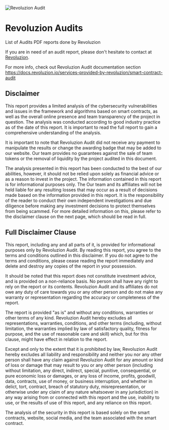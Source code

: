 ![Revoluzion Audit](https://revoluzion.io/Seal-Audit.png)

# Revoluzion Audits
List of Audits PDF reports done by Revoluzion<br/>

If you are in need of an audit report, please don't hesitate to contact at [Revoluzion](https://t.me/Zackrevoluzion77).

For more info, check out Revoluzion Audit documentation section<br/>
https://docs.revoluzion.io/services-provided-by-revoluzion/smart-contract-audit

## Disclaimer</br>
This report provides a limited analysis of the cybersecurity vulnerabilities and issues in the framework and algorithms based on smart contracts, as well as the overall online presence and team transparency of the project in question. The analysis was conducted according to good industry practice as of the date of this report. It is important to read the full report to gain a comprehensive understanding of the analysis.</br>

It is important to note that Revoluzion Audit did not receive any payment to manipulate the results or change the awarding badge that may be added to our website. Our team provides no guarantees against the sale of team tokens or the removal of liquidity by the project audited in this document.</br>

The analysis presented in this report has been conducted to the best of our abilities, however, it should not be relied upon solely as financial advice or as a reason to invest in the project. The information contained in this report is for informational purposes only. The Our team and its affiliates will not be held liable for any resulting losses that may occur as a result of decisions made based on the information provided in this report. It is the responsibility of the reader to conduct their own independent investigations and due diligence before making any investment decisions to protect themselves from being scammed. For more detailed information on this, please refer to the disclaimer clause on the next page, which should be read in full.</br>

## Full Disclaimer Clause</br>
This report, including any and all parts of it, is provided for informational purposes only by Revoluzion Audit. By reading this report, you agree to the terms and conditions outlined in this disclaimer. If you do not agree to the terms and conditions, please cease reading the report immediately and delete and destroy any copies of the report in your possession.</br>

It should be noted that this report does not constitute investment advice, and is provided on a non-reliance basis. No person shall have any right to rely on the report or its contents. Revoluzion Audit and its affiliates do not owe any duty of care towards you or any other person and do not make any warranty or representation regarding the accuracy or completeness of the report.</br>

The report is provided "as is" and without any conditions, warranties or other terms of any kind. Revoluzion Audit hereby excludes all representations, warranties, conditions, and other terms (including, without limitation, the warranties implied by law of satisfactory quality, fitness for purpose, and the use of reasonable care and skill) which, but for this clause, might have effect in relation to the report.</br>

Except and only to the extent that it is prohibited by law, Revoluzion Audit hereby excludes all liability and responsibility and neither you nor any other person shall have any claim against Revoluzion Audit for any amount or kind of loss or damage that may result to you or any other person (including without limitation, any direct, indirect, special, punitive, consequential, or pure economic loss or damages, or any loss of income, profits, goodwill, data, contracts, use of money, or business interruption, and whether in delict, tort, contract, breach of statutory duty, misrepresentation, or otherwise under any claim of any nature whatsoever in any jurisdiction) in any way arising from or connected with this report and the use, inability to use, or the results of use of this report, and any reliance on this report.</br>

The analysis of the security in this report is based solely on the smart contracts, website, social media, and the team associated with the smart contract.
